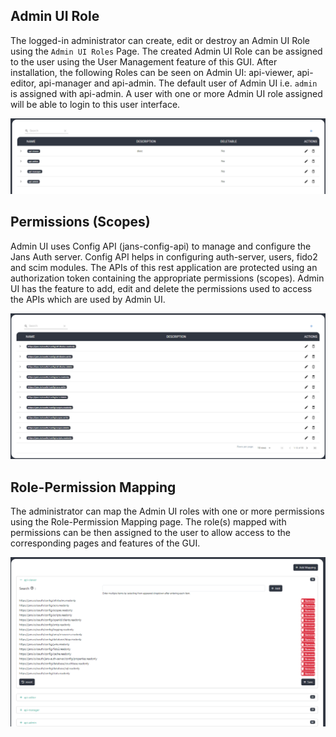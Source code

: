 ## Admin UI Role

The logged-in administrator can create, edit or destroy an Admin UI Role using the `Admin UI Roles` Page. The created Admin UI Role can be assigned to the user using the User Management feature of this GUI. After installation, the following Roles can be seen on Admin UI: api-viewer, api-editor, api-manager and api-admin. The default user of Admin UI i.e. `admin` is assigned with api-admin. A user with one or more Admin UI role assigned will be able to login to this user interface.

![image](../../assets/admin-ui/role.png)

## Permissions (Scopes)

Admin UI uses Config API (jans-config-api) to manage and configure the Jans Auth server. Config API helps in configuring auth-server, users, fido2 and scim modules. The APIs of this rest application are protected using an authorization token containing the appropriate permissions (scopes). Admin UI has the feature to add, edit and delete the permissions used to access the APIs which are used by Admin UI.

![image](../../assets/admin-ui/permission.png)

## Role-Permission Mapping

The administrator can map the Admin UI roles with one or more permissions using the Role-Permission Mapping page. The role(s) mapped with permissions can be then assigned to the user to allow access to the corresponding pages and features of the GUI.

![image](../../assets/admin-ui/role-permission.png)


